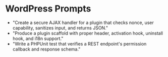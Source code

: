 # WordPress Prompts

- "Create a secure AJAX handler for a plugin that checks nonce, user capability, sanitizes input, and returns JSON."
- "Produce a plugin scaffold with proper header, activation hook, uninstall hook, and i18n support."
- "Write a PHPUnit test that verifies a REST endpoint's permission callback and response schema."